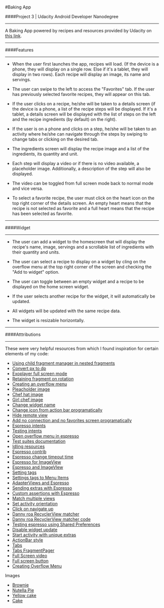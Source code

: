 #Baking App

####Project 3 | Udacity Android Developer Nanodegree

---

A Baking App powered by recipes and resources provided by Udacity on [this link](https://d17h27t6h515a5.cloudfront.net/topher/2017/May/59121517_baking/baking.json). 

---
####Features

---
- When the user first launches the app, recipes will load. (If the device is a phone, they will display on a single row. Else if it's a tablet, they will display in two rows). Each recipe will display an image, its name and servings.

- The user can swipe to the left to access the "Favorites" tab. If the user has previously selected favorite recipes, they will appear on this tab.

- If the user clicks on a recipe, he/she will be taken to a details screen (if the device is a phone, a list of the recipe steps will be displayed. If it's a tablet, a details screen will be displayed with the list of steps on the left and the recipe ingredients (by default) on the right).

- If the user is on a phone and clicks on a step, he/she will be taken to an activity where he/she can navigate through the steps by swiping to change tabs or clicking on the desired tab. 

- The ingredients screen will display the recipe image and a list of the ingredients, its quantity and unit. 

- Each step will display a video or if there is no video available, a placeholder image. Additionally, a description of the step will also be displayed.

- The video can be toggled from full screen mode back to normal mode and vice versa.

- To select a favorite recipe, the user must click on the heart icon on the top right corner of the details screen. An empty heart means that the recipe is not selected as favorite and a full heart means that the recipe has been selected as favorite.

---

####Widget

----

- The user can add a widget to the homescreen that will display the recipe's name, image, servings and a scrollable list of ingredients with their quantity and units.

- The user can select a recipe to display on a widget by cling on the overflow menu at the top right corner of the screen and checking the "Add to widget" option.

- The user can toggle between an empty widget and a recipe to be displayed on the home screen widget.

- If the user selects another recipe for the widget, it will automatically be updated.

- All widgets will be updated with the same recipe data.

- The widget is resizable horizontally. 

---

####Atttributions

---
These were very helpful resources from which I found inspiration for certain elements of my code:

- [Using child fragment manager in nested fragments](https://stackoverflow.com/a/29666094)
- [Convert px to dp](https://stackoverflow.com/a/6327095)
- [Exoplayer full screen mode](https://geoffledak.com/blog/2017/09/11/how-to-add-a-fullscreen-toggle-button-to-exoplayer-in-android/)
- [Retaining fragment on rotation](https://developer.android.com/guide/topics/resources/runtime-changes.html#RetainingAnObject)
- [Creating an overflow menu](http://www.techotopia.com/index.php/Creating_and_Managing_Overflow_Menus_on_Android)
- [Pleacholder image](https://pixabay.com/en/chef-cake-woman-lady-female-1773672/)
- [Chef hat image](https://pixabay.com/en/chef-cooking-hat-cap-cook-baker-295359/)
- [Girl chef image](https://pixabay.com/en/chef-cake-woman-lady-female-1773672/)
- [Change widget name](https://stackoverflow.com/questions/4536691/how-do-i-give-a-android-app-widget-a-label-name)
- [Change icon from action bar programatically](https://stackoverflow.com/questions/19882443/how-to-change-menuitem-icon-in-actionbar-programmatically)
- [Hide remote view](https://stackoverflow.com/questions/9154220/remoteviews-setviewvisibility-on-android-widget)
- [Add no connection and no favorites screen programatically](https://stackoverflow.com/questions/13889225/create-views-programmatically-using-xml-on-android)
- [Espresso intents ](https://developer.android.com/training/testing/espresso/intents.html#matching)
- [Testing intents](https://collectiveidea.com/blog/archives/2015/06/11/testing-for-android-intents-using-espresso)
- [Open overflow menu in espresso](https://stackoverflow.com/questions/33965723/espresso-click-menu-item)
- [Test suites documentation](https://github.com/junit-team/junit4/wiki/Aggregating-tests-in-suites)
- [Idling resources](https://www.youtube.com/watch?v=uCtzH0Rz5XU)
- [Espresso contrib](https://stackoverflow.com/questions/43966265/illegalaccesserror-with-countingidlingresource)
- [Espresso change timeout time](https://stackoverflow.com/questions/40245777/what-is-idlingresourcetimeoutexception-in-espresso)
- [Espresso for ImageView](https://stackoverflow.com/questions/38867613/espresso-testing-that-imageview-contains-a-drawable)
- [Espresso and ImageVIew](https://medium.com/@dbottillo/android-ui-test-espresso-matcher-for-imageview-1a28c832626f)
- [Setting tags](https://stackoverflow.com/questions/33763425/using-espresso-to-test-drawable-changes)
- [Settings tags to Menu Items](https://stackoverflow.com/questions/15326511/how-to-set-a-tag-to-menuitem)
- [AdapterViews and Espresso](https://medium.com/google-developers/adapterviews-and-espresso-f4172aa853cf)
- [Sending extras with Espresso](http://blog.xebia.com/android-intent-extras-espresso-rules/)
- [Custom assertions with Espresso](https://stackoverflow.com/questions/36399787/how-to-count-recyclerview-items-with-espresso/37339656)
- [Match multiple views](https://stackoverflow.com/questions/39977902/espresso-recylerview-in-viewpager-match-multiple-views/39978656)
- [Set activity orientation](https://stackoverflow.com/questions/37362200/how-to-rotate-activity-i-mean-screen-orientation-change-using-espresso)
- [Click on navigate up](https://stackoverflow.com/questions/40740062/how-to-write-code-for-android-toolbar-back-button-action-in-espresso)
- [Danny roa RecyclerView matcher](http://dannyroa.com/2015/05/10/espresso-matching-views-in-recyclerview/)
- [Danny roa RecyclerView matcher code](https://github.com/dannyroa/espresso-samples/blob/master/RecyclerView/app/src/androidTest/java/com/dannyroa/espresso_samples/recyclerview/RecyclerViewMatcher.java)
- [Testing espresso using Shared Preferences](https://medium.com/@SimonKaz/android-testing-setting-sharedprefs-before-launching-an-activity-558730506b7c)
- [Disable widget update](https://stackoverflow.com/questions/5641134/how-to-disable-widget-updateperiodmillis)
- [Start activity with unique extras](https://stackoverflow.com/questions/31398575/start-new-activity-from-pendingintent-with-unique-extra)
- [ActionBar style](https://stackoverflow.com/questions/30909471/tablayout-android-design-library-text-color)
- [Tabs](https://guides.codepath.com/android/Sliding-Tabs-with-PagerSlidingTabStrip)
- [Tabs FragmentPager](https://guides.codepath.com/android/ViewPager-with-FragmentPagerAdapter#layout-viewpager)
- [Full Screen video](https://geoffledak.com/blog/2017/09/11/how-to-add-a-fullscreen-toggle-button-to-exoplayer-in-android/l)
- [Full screen button](https://stackoverflow.com/questions/36990193/add-button-for-full-screen-video-with-exo-player)
- [Creating Overflow Menu](http://www.techotopia.com/index.php/Creating_and_Managing_Overflow_Menus_on_Android)

Images

- [Brownie](https://pixabay.com/en/brownie-dessert-cake-sweet-548591/)
- [Nutella Pie](https://pixabay.com/en/food-chocolate-dessert-sweet-1283885/)
- [Yellow cake](https://pixabay.com/en/cake-golden-autumn-sweet-yellow-1002308/)
- [Cake](https://pixabay.com/en/cake-chocolate-cake-cafe-bake-2001781/)


<br>


